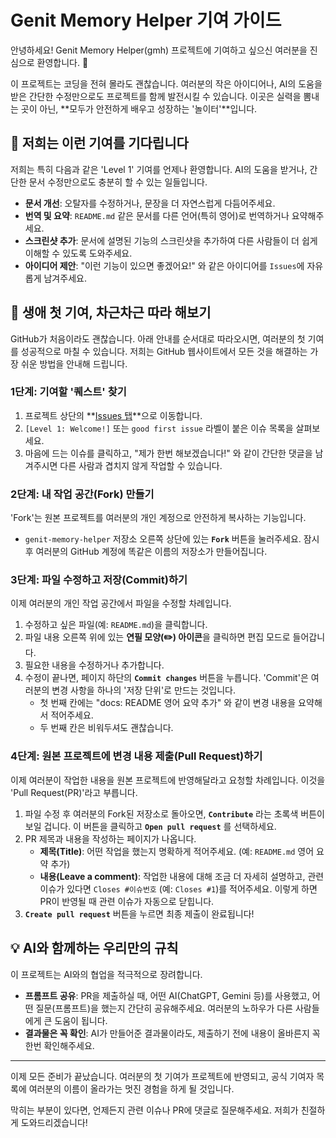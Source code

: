 # Genit Memory Helper 기여 가이드

안녕하세요! Genit Memory Helper(gmh) 프로젝트에 기여하고 싶으신 여러분을 진심으로 환영합니다. 🎉

이 프로젝트는 코딩을 전혀 몰라도 괜찮습니다. 여러분의 작은 아이디어나, AI의 도움을 받은 간단한 수정만으로도 프로젝트를 함께 발전시킬 수 있습니다. 이곳은 실력을 뽐내는 곳이 아닌, **모두가 안전하게 배우고 성장하는 '놀이터'**입니다.

## 💖 저희는 이런 기여를 기다립니다

저희는 특히 다음과 같은 'Level 1' 기여를 언제나 환영합니다. AI의 도움을 받거나, 간단한 문서 수정만으로도 충분히 할 수 있는 일들입니다.

*   **문서 개선**: 오탈자를 수정하거나, 문장을 더 자연스럽게 다듬어주세요.
*   **번역 및 요약**: `README.md` 같은 문서를 다른 언어(특히 영어)로 번역하거나 요약해주세요.
*   **스크린샷 추가**: 문서에 설명된 기능의 스크린샷을 추가하여 다른 사람들이 더 쉽게 이해할 수 있도록 도와주세요.
*   **아이디어 제안**: "이런 기능이 있으면 좋겠어요!" 와 같은 아이디어를 `Issues`에 자유롭게 남겨주세요.

## 🚀 생애 첫 기여, 차근차근 따라 해보기

GitHub가 처음이라도 괜찮습니다. 아래 안내를 순서대로 따라오시면, 여러분의 첫 기여를 성공적으로 마칠 수 있습니다. 저희는 GitHub 웹사이트에서 모든 것을 해결하는 가장 쉬운 방법을 안내해 드립니다.

### 1단계: 기여할 '퀘스트' 찾기

1.  프로젝트 상단의 **[Issues 탭](https://github.com/devforai-creator/genit-memory-helper/issues)**으로 이동합니다.
2.  `[Level 1: Welcome!]` 또는 `good first issue` 라벨이 붙은 이슈 목록을 살펴보세요.
3.  마음에 드는 이슈를 클릭하고, "제가 한번 해보겠습니다!" 와 같이 간단한 댓글을 남겨주시면 다른 사람과 겹치지 않게 작업할 수 있습니다.

### 2단계: 내 작업 공간(Fork) 만들기

'Fork'는 원본 프로젝트를 여러분의 개인 계정으로 안전하게 복사하는 기능입니다.

*   `genit-memory-helper` 저장소 오른쪽 상단에 있는 **`Fork`** 버튼을 눌러주세요. 잠시 후 여러분의 GitHub 계정에 똑같은 이름의 저장소가 만들어집니다.

### 3단계: 파일 수정하고 저장(Commit)하기

이제 여러분의 개인 작업 공간에서 파일을 수정할 차례입니다.

1.  수정하고 싶은 파일(예: `README.md`)을 클릭합니다.
2.  파일 내용 오른쪽 위에 있는 **연필 모양(✏️) 아이콘**을 클릭하면 편집 모드로 들어갑니다.
3.  필요한 내용을 수정하거나 추가합니다.
4.  수정이 끝나면, 페이지 하단의 **`Commit changes`** 버튼을 누릅니다. 'Commit'은 여러분의 변경 사항을 하나의 '저장 단위'로 만드는 것입니다.
    *   첫 번째 칸에는 "docs: README 영어 요약 추가" 와 같이 변경 내용을 요약해서 적어주세요.
    *   두 번째 칸은 비워두셔도 괜찮습니다.

### 4단계: 원본 프로젝트에 변경 내용 제출(Pull Request)하기

이제 여러분이 작업한 내용을 원본 프로젝트에 반영해달라고 요청할 차례입니다. 이것을 'Pull Request(PR)'라고 부릅니다.

1.  파일 수정 후 여러분의 Fork된 저장소로 돌아오면, **`Contribute`** 라는 초록색 버튼이 보일 겁니다. 이 버튼을 클릭하고 **`Open pull request`** 를 선택하세요.
2.  PR 제목과 내용을 작성하는 페이지가 나옵니다.
    *   **제목(Title)**: 어떤 작업을 했는지 명확하게 적어주세요. (예: `README.md` 영어 요약 추가)
    *   **내용(Leave a comment)**: 작업한 내용에 대해 조금 더 자세히 설명하고, 관련 이슈가 있다면 `Closes #이슈번호` (예: `Closes #1`)를 적어주세요. 이렇게 하면 PR이 반영될 때 관련 이슈가 자동으로 닫힙니다.
3.  **`Create pull request`** 버튼을 누르면 최종 제출이 완료됩니다!

## 💡 AI와 함께하는 우리만의 규칙

이 프로젝트는 AI와의 협업을 적극적으로 장려합니다.

*   **프롬프트 공유**: PR을 제출하실 때, 어떤 AI(ChatGPT, Gemini 등)를 사용했고, 어떤 질문(프롬프트)을 했는지 간단히 공유해주세요. 여러분의 노하우가 다른 사람들에게 큰 도움이 됩니다.
*   **결과물은 꼭 확인**: AI가 만들어준 결과물이라도, 제출하기 전에 내용이 올바른지 꼭 한번 확인해주세요.

---

이제 모든 준비가 끝났습니다. 여러분의 첫 기여가 프로젝트에 반영되고, 공식 기여자 목록에 여러분의 이름이 올라가는 멋진 경험을 하게 될 것입니다.

막히는 부분이 있다면, 언제든지 관련 이슈나 PR에 댓글로 질문해주세요. 저희가 친절하게 도와드리겠습니다!
